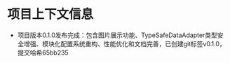 # 项目上下文信息

- 项目版本0.1.0发布完成：包含图片展示功能、TypeSafeDataAdapter类型安全增强、模块化配置系统重构、性能优化和文档完善，已创建git标签v0.1.0，提交哈希65bb235
